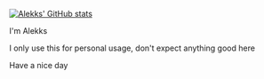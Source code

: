 [![Alekks' GitHub stats](https://github-readme-stats.vercel.app/api?username=alexbraadworst)](https://github.com/alexbraadworst/github-readme-stats)

I'm Alekks

I only use this for personal usage, don't expect anything good here

Have a nice day
<!---
alexbraadworst/alexbraadworst is a ✨ special ✨ repository because its `README.md` (this file) appears on your GitHub profile.
You can click the Preview link to take a look at your changes.
--->
